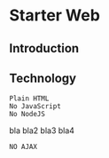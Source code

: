# Starter Web 

## Introduction

## Technology

	Plain HTML
	No JavaScript
	No NodeJS
bla
bla2
bla3
bla4

	NO AJAX
